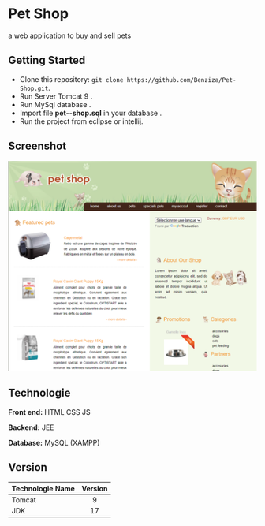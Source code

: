 # Pet Shop

a web application to buy and sell pets

## Getting Started

- Clone this repository: `git clone https://github.com/Benziza/Pet-Shop.git`.
- Run Server Tomcat 9 .
- Run MySql database .
- Import file **pet--shop.sql** in your database .
- Run the project from eclipse or intellij.

## Screenshot

![img](./screenshot/home.png)

## Technologie

**Front end:** HTML CSS JS

**Backend:** JEE

**Database:** MySQL (XAMPP)

## Version

| Technologie Name | Version |
| :--------------- | :-----: |
| Tomcat           |    9    |
| JDK              |   17    |
